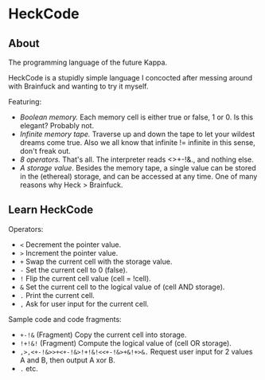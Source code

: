 # HeckCode

## About

The programming language of the future Kappa.

HeckCode is a stupidly simple language I concocted after messing around with Brainfuck and wanting to try it myself.

Featuring:
+ _Boolean memory._ Each memory cell is either true or false, 1 or 0. Is this elegant? Probably not.
+ _Infinite memory tape._ Traverse up and down the tape to let your wildest dreams come true. Also we all know that infinite != infinite in this sense, don't freak out.
+ _8 operators._ That's all. The interpreter reads <>+-!&., and nothing else.
+ _A storage value_. Besides the memory tape, a single value can be stored in the (ethereal) storage, and can be accessed at any time. One of many reasons why Heck > Brainfuck.

## Learn HeckCode

Operators:
+ `<` Decrement the pointer value.
+ `>` Increment the pointer value.
+ `+` Swap the current cell with the storage value.
+ `-` Set the current cell to 0 (false).
+ `!` Flip the current cell value (cell = !cell).
+ `&` Set the current cell to the logical value of (cell AND storage).
+ `.` Print the current cell.
+ `,` Ask for user input for the current cell.

Sample code and code fragments:
+ `+-!&` (Fragment) Copy the current cell into storage.
+ `!+!&!` (Fragment) Compute the logical value of (cell OR storage).
+ `,>,<+-!&>>+<+-!&>!+!&!<<+-!&>+&!+>&.` Request user input for 2 values A and B, then output A xor B.
+ `.` etc.
